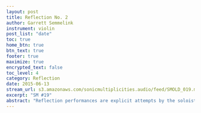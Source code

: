 ```yaml
---
layout: post
title: Reflection No. 2
author: Garrett Semmelink
instrument: violin
post_list: "date"
toc: true
home_btn: true
btn_text: true
footer: true
maximize: true
encrypted_text: false
toc_level: 4
category: Reflection
date: 2015-06-13
stream_url: s3.amazonaws.com/sonicmultiplicities.audio/feed/SMOLD_019.mp3
excerpt: "SM #19"
abstract: "Reflection performances are explicit attempts by the soloist to reflect upon their overarching SM experience, as it relates to the present time period."
---
```

